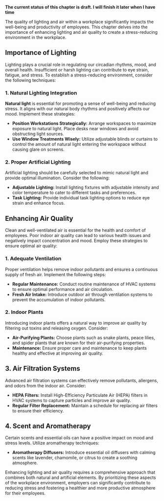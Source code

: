 **The current status of this chapter is draft. I will finish it later when I have time**

The quality of lighting and air within a workplace significantly impacts the well-being and productivity of employees. This chapter delves into the importance of enhancing lighting and air quality to create a stress-reducing environment in the workplace.

**Importance of Lighting**
--------------------------

Lighting plays a crucial role in regulating our circadian rhythms, mood, and overall health. Insufficient or harsh lighting can contribute to eye strain, fatigue, and stress. To establish a stress-reducing environment, consider the following techniques:

### **1. Natural Lighting Integration**

**Natural light** is essential for promoting a sense of well-being and reducing stress. It aligns with our natural body rhythms and positively affects our mood. Implement these strategies:

* **Position Workstations Strategically:** Arrange workspaces to maximize exposure to natural light. Place desks near windows and avoid obstructing light sources.
* **Use Window Treatments Wisely:** Utilize adjustable blinds or curtains to control the amount of natural light entering the workspace without causing glare on screens.

### **2. Proper Artificial Lighting**

Artificial lighting should be carefully selected to mimic natural light and provide optimal illumination. Consider the following:

* **Adjustable Lighting:** Install lighting fixtures with adjustable intensity and color temperature to cater to different tasks and preferences.
* **Task Lighting:** Provide individual task lighting options to reduce eye strain and enhance focus.

**Enhancing Air Quality**
-------------------------

Clean and well-ventilated air is essential for the health and comfort of employees. Poor indoor air quality can lead to various health issues and negatively impact concentration and mood. Employ these strategies to ensure optimal air quality:

### **1. Adequate Ventilation**

Proper ventilation helps remove indoor pollutants and ensures a continuous supply of fresh air. Implement the following steps:

* **Regular Maintenance:** Conduct routine maintenance of HVAC systems to ensure optimal performance and air circulation.
* **Fresh Air Intake:** Introduce outdoor air through ventilation systems to prevent the accumulation of indoor pollutants.

### **2. Indoor Plants**

Introducing indoor plants offers a natural way to improve air quality by filtering out toxins and releasing oxygen. Consider:

* **Air-Purifying Plants:** Choose plants such as snake plants, peace lilies, and spider plants that are known for their air-purifying properties.
* **Maintenance:** Ensure proper care and maintenance to keep plants healthy and effective at improving air quality.

**3. Air Filtration Systems**
-----------------------------

Advanced air filtration systems can effectively remove pollutants, allergens, and odors from the indoor air. Consider:

* **HEPA Filters:** Install High-Efficiency Particulate Air (HEPA) filters in HVAC systems to capture particles and improve air quality.
* **Regular Filter Replacement:** Maintain a schedule for replacing air filters to ensure their efficiency.

**4. Scent and Aromatherapy**
-----------------------------

Certain scents and essential oils can have a positive impact on mood and stress levels. Utilize aromatherapy techniques:

* **Aromatherapy Diffusers:** Introduce essential oil diffusers with calming scents like lavender, chamomile, or citrus to create a soothing atmosphere.

Enhancing lighting and air quality requires a comprehensive approach that combines both natural and artificial elements. By prioritizing these aspects of the workplace environment, employers can significantly contribute to reducing stress and fostering a healthier and more productive atmosphere for their employees.
